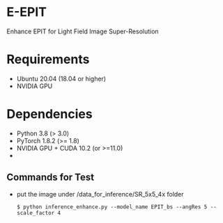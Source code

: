 # E-EPIT
Enhance EPIT for Light Field Image Super-Resolution

# Requirements
- Ubuntu 20.04 (18.04 or higher)
- NVIDIA GPU

# Dependencies
- Python 3.8 (> 3.0)
- PyTorch 1.8.2 (>= 1.8)
- NVIDIA GPU + CUDA 10.2 (or >=11.0)
- 

## Commands for Test
* put the image under /data_for_inference/SR_5x5_4x folder
  ```
  $ python inference_enhance.py --model_name EPIT_bs --angRes 5 --scale_factor 4 
  ```

